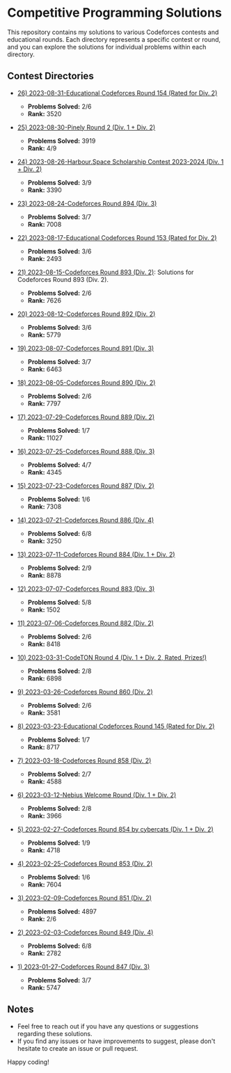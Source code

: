 # Competitive Programming Solutions

This repository contains my solutions to various Codeforces contests and educational rounds. Each directory represents a specific contest or round, and you can explore the solutions for individual problems within each directory.

## Contest Directories

- [26) 2023-08-31-Educational Codeforces Round 154 (Rated for Div. 2)](./2023-08-31-Educational%20Codeforces%20Round%20154%20(Rated%20for%20Div.%202)/)
  - **Problems Solved:** 2/6
  - **Rank:** 3520

- [25) 2023-08-30-Pinely Round 2 (Div. 1 + Div. 2)](./2023-08-30-Pinely%20Round%202%20(Div.%201%20%2B%20Div.%202)/)
  - **Problems Solved:** 3919
  - **Rank:** 4/9

- [24) 2023-08-26-Harbour.Space Scholarship Contest 2023-2024 (Div. 1 + Div. 2)](./2023-08-26-Harbour.Space%20Scholarship%20Contest%202023-2024%20(Div.%201%20%2B%20Div.%202)/)
  - **Problems Solved:** 3/9
  - **Rank:** 3390

- [23) 2023-08-24-Codeforces Round 894 (Div. 3)](./2023-08-24-Codeforces%20Round%20894%20(Div.%203)/)
  - **Problems Solved:** 3/7
  - **Rank:** 7008

- [22) 2023-08-17-Educational Codeforces Round 153 (Rated for Div. 2)](./2023-08-17-Educational%20Codeforces%20Round%20153%20(Rated%20for%20Div.%202)/)
  - **Problems Solved:** 3/6
  - **Rank:** 2493

- [21) 2023-08-15-Codeforces Round 893 (Div. 2)](./2023-08-15-Codeforces%20Round%20893%20(Div.%202)/): Solutions for Codeforces Round 893 (Div. 2).
  - **Problems Solved:** 2/6
  - **Rank:** 7626

- [20) 2023-08-12-Codeforces Round 892 (Div. 2)](./2023-08-12-Codeforces%20Round%20892%20(Div.%202)/)
  - **Problems Solved:** 3/6 
  - **Rank:** 5779

- [19) 2023-08-07-Codeforces Round 891 (Div. 3)](./2023-08-07-Codeforces%20Round%20891%20(Div.%203)/)
  - **Problems Solved:** 3/7
  - **Rank:** 6463

- [18) 2023-08-05-Codeforces Round 890 (Div. 2)](./2023-08-05-Codeforces%20Round%20890%20(Div.%202)/)
  - **Problems Solved:** 2/6
  - **Rank:** 7797

- [17) 2023-07-29-Codeforces Round 889 (Div. 2)](./2023-07-29-Codeforces%20Round%20889%20(Div.%202)/)
  - **Problems Solved:** 1/7 
  - **Rank:** 11027

- [16) 2023-07-25-Codeforces Round 888 (Div. 3)](./2023-07-25-Codeforces%20Round%20888%20(Div.%203)/)
  - **Problems Solved:** 4/7
  - **Rank:** 4345

- [15) 2023-07-23-Codeforces Round 887 (Div. 2)](./2023-07-23-Codeforces%20Round%20887%20(Div.%202)/)
  - **Problems Solved:** 1/6
  - **Rank:** 7308

- [14) 2023-07-21-Codeforces Round 886 (Div. 4)](./2023-07-21-Codeforces%20Round%20886%20(Div.%204)/)
  - **Problems Solved:** 6/8
  - **Rank:** 3250

- [13) 2023-07-11-Codeforces Round 884 (Div. 1 + Div. 2)](./2023-07-11-Codeforces%20Round%20884%20(Div.%201%20%2B%20Div.%202)/)
  - **Problems Solved:** 2/9
  - **Rank:** 8878

- [12) 2023-07-07-Codeforces Round 883 (Div. 3)](./2023-07-07-Codeforces%20Round%20883%20(Div.%203)/)
  - **Problems Solved:** 5/8
  - **Rank:** 1502

- [11) 2023-07-06-Codeforces Round 882 (Div. 2)](./2023-07-06-Codeforces%20Round%20882%20(Div.%202)/)
  - **Problems Solved:** 2/6
  - **Rank:** 8418

- [10) 2023-03-31-CodeTON Round 4 (Div. 1 + Div. 2, Rated, Prizes!)](./2023-03-31-CodeTON%20Round%204%20(Div.%201%20%2B%20Div.%202,%20Rated,%20Prizes!)/)
  - **Problems Solved:** 2/8
  - **Rank:** 6898

- [9) 2023-03-26-Codeforces Round 860 (Div. 2)](./2023-03-26-Codeforces%20Round%20860%20(Div.%202)/)
  - **Problems Solved:** 2/6
  - **Rank:** 3581

- [8) 2023-03-23-Educational Codeforces Round 145 (Rated for Div. 2)](./2023-03-23-Educational%20Codeforces%20Round%20145%20(Rated%20for%20Div.%202)/)
  - **Problems Solved:** 1/7
  - **Rank:** 8717

- [7) 2023-03-18-Codeforces Round 858 (Div. 2)](./2023-03-18-Codeforces%20Round%20858%20(Div.%202)/)
  - **Problems Solved:** 2/7
  - **Rank:** 4588

- [6) 2023-03-12-Nebius Welcome Round (Div. 1 + Div. 2)](./2023-03-12-Nebius%20Welcome%20Round%20(Div.%201%20%2B%20Div.%202)/)
  - **Problems Solved:** 2/8
  - **Rank:** 3966

- [5) 2023-02-27-Codeforces Round 854 by cybercats (Div. 1 + Div. 2)](./2023-02-27-Codeforces%20Round%20854%20by%20cybercats%20(Div.%201%20%2B%20Div.%202)/)
  - **Problems Solved:** 1/9
  - **Rank:** 4718

- [4) 2023-02-25-Codeforces Round 853 (Div. 2)](./2023-02-25-Codeforces%20Round%20853%20(Div.%202)/)
  - **Problems Solved:** 1/6
  - **Rank:** 7604

- [3) 2023-02-09-Codeforces Round 851 (Div. 2)](./2023-02-09-Codeforces%20Round%20851%20(Div.%202)/)
  - **Problems Solved:** 4897
  - **Rank:** 2/6

- [2) 2023-02-03-Codeforces Round 849 (Div. 4)](./2023-02-03-Codeforces%20Round%20849%20(Div.%204)/)
  - **Problems Solved:** 6/8
  - **Rank:** 2782

- [1) 2023-01-27-Codeforces Round 847 (Div. 3)](./2023-01-27-Codeforces%20Round%20847%20(Div.%203)/)
  - **Problems Solved:** 3/7
  - **Rank:** 5747

## Notes

- Feel free to reach out if you have any questions or suggestions regarding these solutions.
- If you find any issues or have improvements to suggest, please don't hesitate to create an issue or pull request.

Happy coding!
